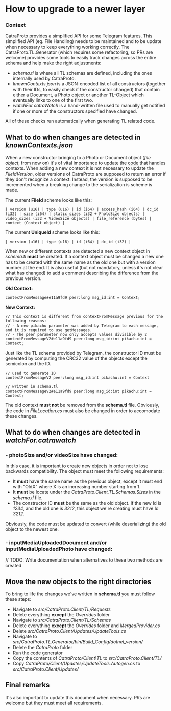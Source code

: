 ﻿# How to upgrade to a newer layer
### Context
CatraProto provides a simplified API for some Telegram features. This simplified API (eg. File Handling) needs to be maintained and to be update when necessary to keep everything working correctly.
The CatraProto.TL.Generator (which requires some refactoring, so PRs are welcome) provides some tools to easily track changes across the entire schema and help make the right adjustments:

- _schema.tl_ is where all TL schemas are defined, including the ones internally used by CatraProto.
- _knownContexts.json_ is a JSON-encoded list of all constructors (together with their IDs, to easily check if the constructor changed) that contain either a Document, a Photo object or another TL-Object which eventually links to one of the first two.
- _watchFor.catraWatch_ is a hand-written file used to manually get notified if one or more of the constructors specified have changed.

All of these checks run automatically when generating TL related code.

## What to do when changes are detected in _knownContexts.json_
When a new constructor bringing to a Photo or Document object (_file object_, from now on) it's of vital importance to update the [code](https://github.com/CatraProto/Client/blob/master/src/CatraProto.Client/ApiManagers/Files/FileLocation.cs) that handles contexts.
When adding a new context it is not necessary to update the _FileIdVersion_, older versions of CatraProto are supposed to return an error if they don't recognize a context. Instead, the version is supposed to be incremented when a breaking change to the serialization is scheme is made.

The current **FileId** scheme looks like this:
```
| version (u16) | type (u16) | id (i64) | access_hash (i64) | dc_id (i32) | size (i64) | static_sizes (i32 + PhotoSize objects) | video_sizes (i32 + VideoSize objects) | file_reference (bytes) | context (Context object) |
```

The current **UniqueId** scheme looks like this:
```
| version (u16) | type (u16) | id (i64) | dc_id (i32) |
```

When new or different contexts are detected a new context object in _schema.tl_ **must** be created. If a context object must be changed a new one has to be created with the same name as the old one but with a version number at the end.
It is also useful (but not mandatory, unless it's not clear what has changed) to add a comment describing the difference from the previous version.

**Old Context:**

```
contextFromMessage#e11a9fd9 peer:long msg_id:int = Context;
```

**New Context:**
```
// This context is different from contextFromMessage previous for the following reasons:
// - A new pikachu parameter was added by Telegram to each message, and it is required to use getMessages.
// - The peer parameter now only accepts values divisible by 2
contextFromMessageV2#e11a9fd9 peer:long msg_id:int pikachu:int = Context;
```
Just like the TL schema provided by Telegram, the constructor ID must be generated by computing the CRC32 value of the objects except the semicolon and the ID.
```
// used to generate ID
contextFromMessageV2 peer:long msg_id:int pikachu:int = Context

// written in schema.tl
contextFromMessageV2#e11a9fd9 peer:long msg_id:int pikachu:int = Context;
```

The old context **must not** be removed from the __schema.tl__ file. Obviously, the code in _FileLocation.cs_ must also be changed in order to accomodate these changes.

## What to do when changes are detected in _watchFor.catrawatch_
### - photoSize and/or videoSize have changed:
In this case, it is important to create new objects in order not to lose backwards compatibility. The object must meet the following requirements:
- It **must** have the same name as the previous object, except it must end with "OldX" where X is an increasing number starting from 1.
- It **must** be locate under the _CatraProto.Client.TL.Schemas.Sizes_ in the _schema.tl_ file.
- The constructor ID **must** be the same as the old object. If the new Id is _1234_, and the old one is _3212_, this object we're creating must have Id _3212_.

Obviously, the code must be updated to convert (while deserializing) the old object to the newest one.

### - inputMediaUploadedDocument and/or inputMediaUploadedPhoto have changed:
// TODO: Write documentation when alternatives to these two methods are created

## Move the new objects to the right directories
To bring to life the changes we've written in __schema.tl__ you must follow these steps:
- Navigate to _src/CatraProto.Client/TL/Requests_
- Delete everything **except** the _Overrides_ folder
- Navigate to _src/CatraProto.Client/TL/Schemas_
- Delete everything **except** the _Overrides_ folder and _MergedProvider.cs_
- Delete _src/CatraProto.Client/Updates/UpdateTools.cs_
- Navigate to __src/CatraProto.TL.Generator/bin/Build_Config_/dotnet_version/_
- Delete the _CatraProto_ folder
- Run the code generator
- Copy the contents of _CatraProto/Client\TL_ to _src/CatraProto.Client/TL/_
- Copy _CatraProto/Client/Updates/UpdateTools.Autogen.cs_ to _src/CatraProto.Client/Updates/_

## Final remarks
It's also important to update this document when necessary. PRs are welcome but they must meet all requirements.
